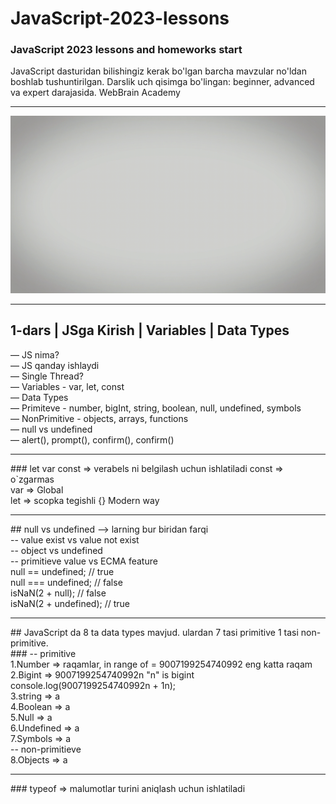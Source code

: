 # JavaScript-2023-lessons

### JavaScript 2023 lessons and homeworks start

JavaScript dasturidan bilishingiz kerak bo'lgan barcha mavzular no'ldan boshlab tushuntirilgan. Darslik uch qisimga bo'lingan: beginner, advanced va expert darajasida. WebBrain Academy

<hr>
<img src="./Webbrain.gif" alt="JavaScript">
<hr>
<h2>1-dars | JSga Kirish | Variables | Data Types</h2>

— JS nima? <br>
— JS qanday ishlaydi <br>
— Single Thread? <br>
— Variables - var, let, const <br>
— Data Types <br>
— Primiteve - number, bigInt, string, boolean, null, undefined, symbols <br>
— NonPrimitive - objects, arrays, functions <br>
— null vs undefined <br>
— alert(), prompt(), confirm(), confirm() <br>
<hr>
### let var const => verabels ni belgilash uchun ishlatiladi
const => o`zgarmas <br>
var => Global <br>
let => scopka tegishli {} Modern way <br>
<hr>
## null vs undefined --> larning bur biridan farqi <br>
-- value exist vs value not exist <br>
-- object vs undefined <br>
-- primitieve value vs ECMA feature <br>
null == undefined; // true <br>
null === undefined; // false <br>
isNaN(2 + null); // false <br>
isNaN(2 + undefined); // true <br>
<hr>
## JavaScript da 8 ta data types mavjud. ulardan 7 tasi primitive 1 tasi non-primitive. <br>
### -- primitive <br>
1.Number => raqamlar, in range of = 9007199254740992 eng katta raqam <br>
2.Bigint => 9007199254740992n "n" is bigint <br>
console.log(9007199254740992n + 1n); <br>
3.string => a <br>
4.Boolean => a <br>
5.Null => a  <br>
6.Undefined => a <br>
7.Symbols => a  <br>
-- non-primitieve <br>
8.Objects => a <br>
<hr>
### typeof => malumotlar turini aniqlash uchun ishlatiladi <br>
